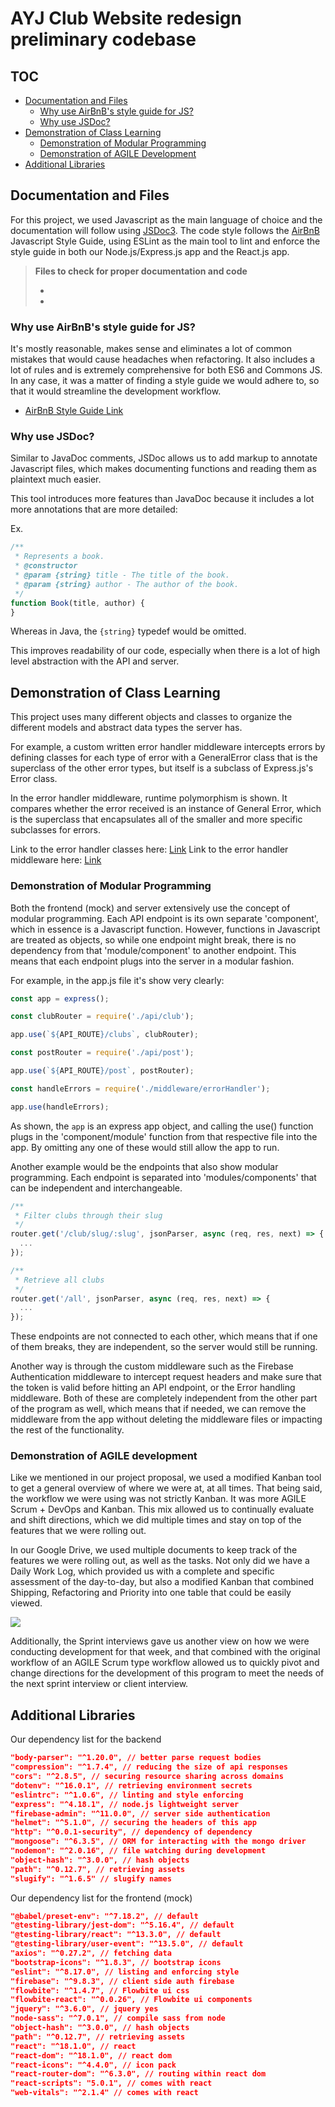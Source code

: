 # AYJ Club Website redesign preliminary codebase

## **TOC**
* [Documentation and Files](#documentation-and-files)
	* [Why use AirBnB's style guide for JS?](#why-use-airbnbs-style-guide-for-js)
	* [Why use JSDoc?](#why-use-jsdoc)
* [Demonstration of Class Learning](#demonstration-of-class-learning)
	* [Demonstration of Modular Programming](#demonstration-of-modular-programming)
	* [Demonstration of AGILE Development](#demonstration-of-agile-development)
* [Additional Libraries](#additional-libraries)

## Documentation and Files 

For this project, we used Javascript as the main language of choice and the documentation will follow using [JSDoc3](https://jsdoc.app/). The code style follows the [AirBnB](https://github.com/airbnb/javascript) Javascript Style Guide, using ESLint as the main tool to lint and enforce the style guide in both our Node.js/Express.js app and the React.js app.

> **Files to check for proper documentation and code**
> - []()
> - []()

### Why use AirBnB's style guide for JS?

It's mostly reasonable, makes sense and eliminates a lot of common mistakes that would cause headaches when refactoring. It also includes a lot of rules and is extremely comprehensive for both ES6 and Commons JS. In any case, it was a matter of finding a style guide we would adhere to, so that it would streamline the development workflow.

- [AirBnB Style Guide Link](https://github.com/airbnb/javascript#types)

### Why use JSDoc?

Similar to JavaDoc comments, JSDoc allows us to add markup to annotate Javascript files, which makes documenting functions and reading them as plaintext much easier. 

This tool introduces more features than JavaDoc because it includes a lot more annotations that are more detailed:

Ex.

```javascript
/**
 * Represents a book.
 * @constructor
 * @param {string} title - The title of the book.
 * @param {string} author - The author of the book.
 */
function Book(title, author) {
}
```

Whereas in Java, the `{string}` typedef would be omitted. 

This improves readability of our code, especially when there is a lot of high level abstraction with the API and server.


## Demonstration of Class Learning

This project uses many different objects and classes to organize the different models and abstract data types the server has.

For example, a custom written error handler middleware intercepts errors by defining classes for each type of error with a GeneralError class that is the superclass of the other error types, but itself is a subclass of Express.js's Error class.

In the error handler middleware, runtime polymorphism is shown. It compares whether the error received is an instance of General Error, which is the superclass that encapsulates all of the smaller and more specific subclasses for errors.

Link to the error handler classes here: [Link](https://github.com/ayj-develops/server-master/blob/v2/middleware/error.js)
Link to the error handler middleware here: [Link](https://github.com/ayj-develops/server-master/blob/v2/middleware/errorHandler.js)

### Demonstration of Modular Programming

Both the frontend (mock) and server extensively use the concept of modular programming. Each API endpoint is its own separate 'component', which in essence is a Javascript function. However, functions in Javascript are treated as objects, so while one endpoint might break, there is no dependency from that 'module/component' to another endpoint. This means that each endpoint plugs into the server in a modular fashion.

For example, in the app.js file it's show very clearly:

```javascript
const app = express();

const clubRouter = require('./api/club');

app.use(`${API_ROUTE}/clubs`, clubRouter);

const postRouter = require('./api/post');

app.use(`${API_ROUTE}/post`, postRouter);

const handleErrors = require('./middleware/errorHandler');

app.use(handleErrors);
```

As shown, the `app` is an express app object, and calling the use() function plugs in the 'component/module' function from that respective file into the app. By omitting any one of these would still allow the app to run.

Another example would be the endpoints that also show modular programming. Each endpoint is separated into 'modules/components' that can be independent and interchangeable.

```javascript
/**
 * Filter clubs through their slug
 */
router.get('/club/slug/:slug', jsonParser, async (req, res, next) => {
  ...
});

/**
 * Retrieve all clubs
 */
router.get('/all', jsonParser, async (req, res, next) => {
  ...
});
```

These endpoints are not connected to each other, which means that if one of them breaks, they are independent, so the server would still be running.

Another way is through the custom middleware such as the Firebase Authentication middleware to intercept request headers and make sure that the token is valid before hitting an API endpoint, or the Error handling middleware. Both of these are completely independent from the other part of the program as well, which means that if needed, we can remove the middleware from the app without deleting the middleware files or impacting the rest of the functionality.

### Demonstration of AGILE development

Like we mentioned in our project proposal, we used a modified Kanban tool to get a general overview of where we were at, at all times. That being said, the workflow we were using was not strictly Kanban. It was more AGILE Scrum + DevOps and Kanban. This mix allowed us to continually evaluate and shift directions, which we did multiple times and stay on top of the features that we were rolling out. 

In our Google Drive, we used multiple documents to keep track of the features we were rolling out, as well as the tasks. Not only did we have a Daily Work Log, which provided us with a complete and specific assessment of the day-to-day, but also a modified Kanban that combined Shipping, Refactoring and Priority into one table that could be easily viewed.

![](feature_flow.png)

Additionally, the Sprint interviews gave us another view on how we were conducting development for that week, and that combined with the original workflow of an AGILE Scrum type workflow allowed us to quickly pivot and change directions for the development of this program to meet the needs of the next sprint interview or client interview.

## Additional Libraries

Our dependency list for the backend

```json
"body-parser": "^1.20.0", // better parse request bodies
"compression": "^1.7.4", // reducing the size of api responses
"cors": "^2.8.5", // securing resource sharing across domains
"dotenv": "^16.0.1", // retrieving environment secrets
"eslintrc": "^1.0.6", // linting and style enforcing
"express": "^4.18.1", // node.js lightweight server
"firebase-admin": "^11.0.0", // server side authentication
"helmet": "^5.1.0", // securing the headers of this app
"http": "^0.0.1-security", // dependency of dependency
"mongoose": "^6.3.5", // ORM for interacting with the mongo driver
"nodemon": "^2.0.16", // file watching during development
"object-hash": "^3.0.0", // hash objects
"path": "^0.12.7", // retrieving assets
"slugify": "^1.6.5" // slugify names
```

Our dependency list for the frontend (mock)

```json
"@babel/preset-env": "^7.18.2", // default
"@testing-library/jest-dom": "^5.16.4", // default
"@testing-library/react": "^13.3.0", // default
"@testing-library/user-event": "^13.5.0", // default 
"axios": "^0.27.2", // fetching data
"bootstrap-icons": "^1.8.3", // bootstrap icons
"eslint": "^8.17.0", // listing and enforcing style
"firebase": "^9.8.3", // client side auth firebase
"flowbite": "^1.4.7", // Flowbite ui css
"flowbite-react": "^0.0.26", // Flowbite ui components 
"jquery": "^3.6.0", // jquery yes
"node-sass": "^7.0.1", // compile sass from node
"object-hash": "^3.0.0", // hash objects
"path": "^0.12.7", // retrieving assets
"react": "^18.1.0", // react
"react-dom": "^18.1.0", // react dom
"react-icons": "^4.4.0", // icon pack
"react-router-dom": "^6.3.0", // routing within react dom
"react-scripts": "5.0.1", // comes with react
"web-vitals": "^2.1.4" // comes with react
```
